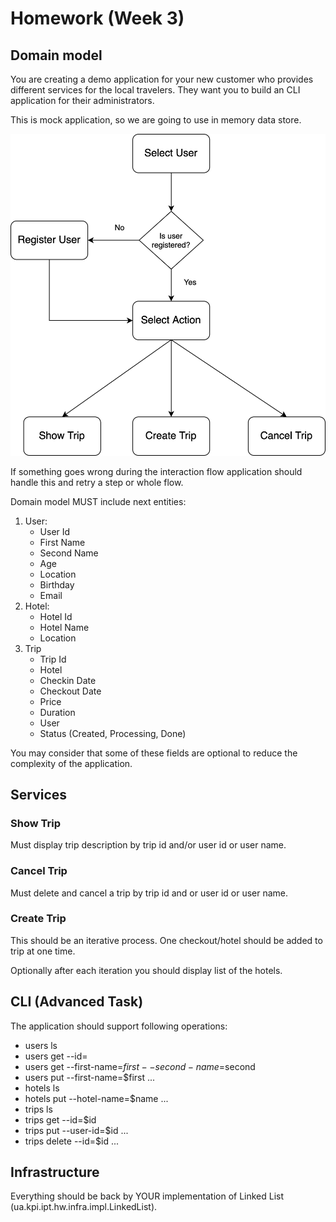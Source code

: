 # Homework (Week 3)

## Domain model

You are creating a demo application for your new customer who provides different
services for the local travelers. They want you to build an CLI application for
their administrators.

This is mock application, so we are going to use in memory data store.

 ![User Flow Diagram](./hw-diagram.png)
 
 If something goes wrong during the interaction flow application should
 handle this and retry a step or whole flow.
 
 Domain model MUST include next entities:
 
 1. User:
    - User Id
    - First Name
    - Second Name
    - Age
    - Location
    - Birthday
    - Email
 2. Hotel:
    - Hotel Id
    - Hotel Name
    - Location
 3. Trip
    - Trip Id
    - Hotel
    - Checkin Date
    - Checkout Date
    - Price
    - Duration
    - User
    - Status (Created, Processing, Done)
    
You may consider that some of these fields are optional to
reduce the complexity of the application.

## Services

### Show Trip

Must display trip description by trip id and/or user id or user name.

### Cancel Trip

Must delete and cancel a trip by trip id and or user id or user name.

### Create Trip

This should be an iterative process. One checkout/hotel should be added to
trip at one time.

Optionally after each iteration you should display list of the hotels.

## CLI (Advanced Task)

The application should support following operations:

 - users ls
 - users get --id=<id>
 - users get --first-name=$first --second-name=$second
 - users put --first-name=$first ...
 - hotels ls
 - hotels put --hotel-name=$name ...
 - trips ls
 - trips get --id=$id
 - trips put --user-id=$id ...
 - trips delete --id=$id ...

## Infrastructure

Everything should be back by YOUR implementation of Linked List 
(ua.kpi.ipt.hw.infra.impl.LinkedList).


